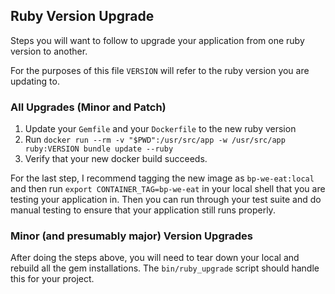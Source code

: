 ## Ruby Version Upgrade

Steps you will want to follow to upgrade your application from one ruby version to another.

For the purposes of this file `VERSION` will refer to the ruby version you are updating to.

### All Upgrades (Minor and Patch)

1. Update your `Gemfile` and your `Dockerfile` to the new ruby version
1. Run `docker run --rm -v "$PWD":/usr/src/app -w /usr/src/app ruby:VERSION bundle update --ruby`
1. Verify that your new docker build succeeds.

For the last step, I recommend tagging the new image as `bp-we-eat:local` and then run `export CONTAINER_TAG=bp-we-eat` in your local shell that you are testing your application in. Then you can run through your test suite and do manual testing to ensure that your application still runs properly.

### Minor (and presumably major) Version Upgrades

After doing the steps above, you will need to tear down your local and rebuild all the gem installations. The `bin/ruby_upgrade` script should handle this for your project.
